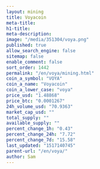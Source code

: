 ```yaml
---
layout: mining
title: Voyacoin
meta-title: 
h1-title: 
meta-description: 
image: "/media/351304/voya.png"
published: true
allow_search_engine: false
sitemap: false
enable_comment: false
sort_order: 1442
permalink: "/en/voya/mining.html"
coin_a_symbol: "VOYA"
coin_a_name: "Voyacoin"
coin_a_lower_case: "voya"
price_usd: "1.48868"
price_btc: "0.0001267"
24h_volume_usd: "70.9363"
market_cap_usd: ""
total_supply: ""
available_supply: ""
percent_change_1h: "0.43"
percent_change_24h: "7.72"
percent_change_7d: "15.58"
last_updated: "1517140745"
parent-url: "/en/voya/"
author: Sam
---
```


